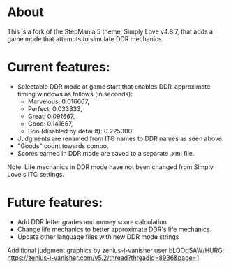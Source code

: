 # About
This is a fork of the StepMania 5 theme, Simply Love v4.8.7, that adds a game mode that attempts to simulate DDR mechanics.

# Current features:
- Selectable DDR mode at game start that enables DDR-approximate timing windows as follows (in seconds):
  - Marvelous: 0.016667,
  - Perfect: 0.033333,
  - Great: 0.091667,
  - Good: 0.141667,
  - Boo (disabled by default): 0.225000
- Judgments are renamed from ITG names to DDR names as seen above.
- "Goods" count towards combo.
- Scores earned in DDR mode are saved to a separate .xml file.

Note: Life mechanics in DDR mode have not been changed from Simply Love's ITG settings.

# Future features:
- Add DDR letter grades and money score calculation.
- Change life mechanics to better approximate DDR's life mechanics.
- Update other language files with new DDR mode strings

Additional judgment graphics by zenius-i-vanisher user bLOOdSAW/HURG: https://zenius-i-vanisher.com/v5.2/thread?threadid=8936&page=1
